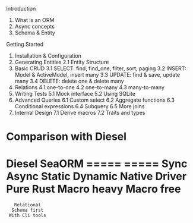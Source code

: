 Introduction
1. What is an ORM
2. Async concepts
3. Schema & Entity

Getting Started
1. Installation & Configuration
2. Generating Entities
	2.1 Entity Structure
3. Basic CRUD
	3.1 SELECT: find, find_one, filter, sort, paging
	3.2 INSERT: Model & ActiveModel, insert many
	3.3 UPDATE: find & save, update many
	3.4 DELETE: delete one & delete many
4. Relations
	4.1 one-to-one
	4.2 one-to-many
	4.3 many-to-many
5. Writing Tests
	5.1 Mock interface
	5.2 Using SQLite
6. Advanced Queries
	6.1 Custom select
	6.2 Aggregate functions
	6.3 Conditional expressions
	6.4 Subquery
	6.5 More joins
7. Internal Design
	7.1 Derive macros
	7.2 Traits and types

# Comparison with Diesel

Diesel          SeaORM
=====           =====
Sync            Async
Static          Dynamic
Native Driver   Pure Rust
Macro heavy     Macro free
=====================
       Relational
      Schema first
     With Cli tools